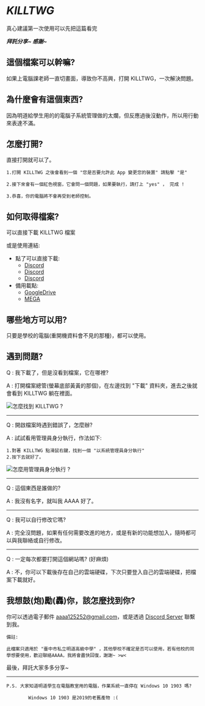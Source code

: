 # *KILLTWG*
真心建議第一次使用可以先把這篇看完

***拜託分享~  感謝~***

## 這個檔案可以幹嘛?
如果上電腦課老師一直切畫面，導致你不高興，打開 KILLTWG，一次解決問題。

## 為什麼會有這個東西?
因為明道給學生用的的電腦子系統管理做的太爛，但反應過後沒動作，所以用行動來表達不滿。

## 怎麼打開?
直接打開就可以了。

    1.打開 KILLTWG 之後會看到一個 "您是否要允許此 App 變更您的裝置" 請點擊 "是"

    2.接下來會有一個紅色視窗，它會問一個問題，如果要執行，請打上 "yes" ， 完成 !
    
    3.恭喜，你的電腦將不會再受到老師控制。

## 如何取得檔案?
可以直接下載 KILLTWG 檔案

或是使用連結:
* 點了可以直接下載:
  * [Discord](https://cdn.discordapp.com/attachments/805273033438134332/875299951255638026/KILLTWG.bat)
  * [Discord](https://cdn.discordapp.com/attachments/805273033438134332/875300521609674752/KILLTWG.bat)
  * [Discord](https://cdn.discordapp.com/attachments/805273033438134332/875300795124420638/KILLTWG.bat)
* 備用載點:
  * [GoogleDrive](https://drive.google.com/file/d/1qg_YC6riw-3DLjNZbzNf21JX3pzQ3YJq/view?usp=sharing)
  * [MEGA](https://mega.nz/file/Y5dQiBoD#4g043pqUcKNzTFmb9igGStYjAjJzaaQHK9Or8g1HyfY)

## 哪些地方可以用?

只要是學校的電腦(重開機資料會不見的那種)，都可以使用。

## 遇到問題?
Q : 我下載了，但是沒看到檔案，它在哪裡?

A : 打開檔案總管(螢幕底部黃黃的那個)，在左邊找到 "下載" 資料夾，進去之後就會看到 KILLTWG 躺在裡面。

![怎麼找到 KILLTWG ?][logo1]

[logo1]: https://cdn.discordapp.com/attachments/875368344964968559/875387799405207602/Screenshot_2021-08-12_223118.png "怎麼找到 KILLTWG ?"

---------------------------------------------------------------------------------------------------------------------------------------------------------------

Q : 開啟檔案時遇到錯誤了，怎麼辦?

A : 試試看用管理員身分執行，作法如下:

    1.對著 KILLTWG 點滑鼠右鍵，找到一個 "以系統管理員身分執行"
    2.按下去就好了。
    
![怎麼用管理員身分執行 ?][logo2]

[logo2]: https://cdn.discordapp.com/attachments/875368344964968559/875389175283744801/Screenshot_2021-08-12_224312.png "怎麼用管理員身分執行 ?"

---------------------------------------------------------------------------------------------------------------------------------------------------------------

Q : 這個東西是誰做的?

A : 我沒有名字，就叫我 AAAA 好了。

---------------------------------------------------------------------------------------------------------------------------------------------------------------

Q : 我可以自行修改它嗎?

A : 完全沒問題，如果有任何需要改進的地方，或是有新的功能想加入，隨時都可以與我聯絡或自行修改。

---------------------------------------------------------------------------------------------------------------------------------------------------------------

Q : 一定每次都要打開這個網站嗎? (好麻煩)

A : 不，你可以下載後存在自己的雲端硬碟，下次只要登入自己的雲端硬碟，把檔案下載就好。

## 我想鼓(炮)勵(轟)你，該怎麼找到你?

你可以透過電子郵件 aaaa125252@gmail.com，或是透過 [Discord Server](https://discord.gg/vw7jpmyPsX) 聯繫到我。

    備註:

    此檔案只適用於 "臺中市私立明道高級中學" ，其他學校不確定是否可以使用，若有他校的同學想要使用，歡迎聯絡AAAA，我將會盡快回復，謝謝~ >w<

最後，拜託大家多多分享~

---------------------------------------------------------------------------------------------------------------------------------------------------------------

    P.S. 大家知道明道學生在電腦教室用的電腦，作業系統一直停在 Windows 10 1903 嗎?

            Windows 10 1903 是2019的老舊產物 :(
